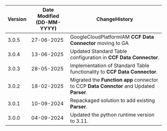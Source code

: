 **Version** | **Date Modified (DD-MM-YYYY)**| **ChangeHistory**                                                                         |
|------------|-------------------------------|-------------------------------------------------------------------------------------------|
| 3.0.5      | 27-06-2025                    | GoogleCloudPlatformIAM **CCF Data Connector** moving to GA |
| 3.0.4      | 13-06-2025                    | Updated Standard Table configuration in **CCF Data Connector**.   |
| 3.0.3      | 28-05-2025                    | Implementation of Standard Table functionality to **CCF Data Connector**.    |
| 3.0.2      | 18-02-2025                    | Migrated the **Function app** connector to CCP **Data Connctor** and Updated **Parser**.   |
| 3.0.1      | 10-09-2024                    | Repackaged solution to add existing **Parser**.                                            |
| 3.0.0      | 04-09-2024                    | Updated the python runtime version to 3.11.                                                |